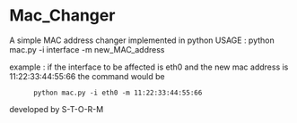 # Mac_Changer
A simple MAC address changer implemented in python
USAGE :
python mac.py -i interface -m new_MAC_address

example : if the interface to be affected is eth0
          and the new mac address is 11:22:33:44:55:66
          the command would be 
          
          python mac.py -i eth0 -m 11:22:33:44:55:66
 
developed by S-T-O-R-M
